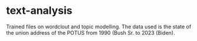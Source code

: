 # text-analysis

Trained files on wordclout and topic modelling. The data used is the state of the union address of the POTUS from 1990 (Bush Sr. to 2023 (Biden). 
